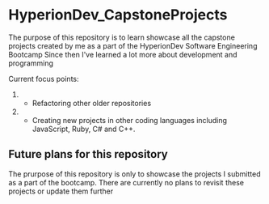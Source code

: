 # HyperionDev_CapstoneProjects

The purpose of this repository is to learn showcase all the capstone projects created by me as a part of the HyperionDev Software Engineering Bootcamp
Since then I've learned a lot more about development and programming

Current focus points:

1) - Refactoring other older repositories 
2) - Creating new projects in other coding languages including JavaScript, Ruby, C# and C++.

## Future plans for this repository

The prurpose of this repository is only to showcase the projects I submitted as a part of the bootcamp.
There are currently no plans to revisit these projects or update them further 
